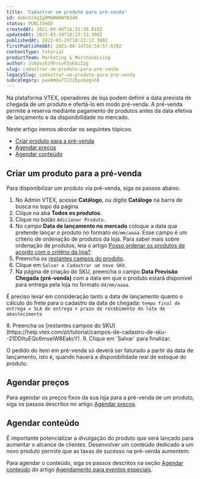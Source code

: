 ```yaml
---
title: 'Cadastrar um produto para pré-venda'
id: 4o6cUJ4gIg0MQWW8WfN34K
status: PUBLISHED
createdAt: 2021-09-08T16:32:39.818Z
updatedAt: 2023-03-29T18:23:13.300Z
publishedAt: 2023-03-29T18:23:13.300Z
firstPublishedAt: 2021-09-14T16:54:57.039Z
contentType: tutorial
productTeam: Marketing & Merchandising
author: 2o8pvz6z9hvxvhSoKAiZzg
slug: cadastrar-um-produto-para-pre-venda
legacySlug: cadastrar-um-produto-para-pre-venda
subcategory: pwxWmUu7T222QyuGogs68
---
```


Na plataforma VTEX, operadores de loja podem definir a data prevista de chegada de um produto e ofertá-lo em modo pré-venda. A pré-venda permite a reserva mediante pagamento de produtos antes da data efetiva de lançamento e da disponibilidade no mercado.

Neste artigo iremos abordar os seguintes tópicos:

- [Criar produto para a pré-venda](#criar-um-produto-para-a-pre-venda)
- [Agendar preços](#agendar-precos)
- [Agendar conteúdo](#agendar-conteudo)

## Criar um produto para a pré-venda

Para disponibilizar um produto via pré-venda, siga os passos abaixo.

1. No Admin VTEX, acesse __Catálogo__, ou digite __Catálogo__ na barra de busca no topo da página.
2. Clique na aba **Todos os produtos**.
3. Clique no botão `Adicionar Produto`.
4. No campo **Data de lançamento no mercado** coloque a data que pretende lançar o produto no formato `dd/mm/aaaa`. Esse campo é um critério de ordenação de produtos da loja. Para saber mais sobre ordenação de produtos, leia o artigo [Posso ordenar os produtos de acordo com o critério da loja?](https://help.vtex.com/pt/tutorial/posso-ordenar-os-produtos-de-acordo-com-o-criterio-da-loja--qfWKX2ZekoEoayiyo0uuA).
5. Preencha os [restantes campos do produto](https://help.vtex.com/pt/tutorial/campos-de-cadastro-de-produto--4dYXWIK3zyS8IceKkQseke).
6. Clique em `Salvar e Cadastrar um novo SKU`.
7. Na página de criação do SKU, preencha o campo **Data Previsão Chegada (pré-venda)** com a data em que o produto estará disponível para entrega pela loja no formato `dd/mm/aaaa`.
<div class="alert alert-info">
  <p>É preciso levar em consideração tanto a data de lançamento quanto o cálculo do frete para o cadastro da data de chegada: <code>tempo final de entrega = SLA de entrega + prazo de recebimento do lote de abastecimento</code></p>  
</div>
8. Preencha os [restantes campos do SKU](https://help.vtex.com/pt/tutorial/campos-de-cadastro-de-sku--21DDItuEQc6mseiW8EakcY).
9. Clique em `Salvar` para finalizar.

<div class="alert alert-info">
  <p>O pedido do item em pré-venda só deverá ser faturado a partir da data de lançamento, isto é, quando haverá a disponibilidade real de estoque do produto.</p>  
</div>

## Agendar preços
Para agendar os preços fixos da sua loja para a pré-venda de um produto, siga os passos descritos no artigo [Agendar preços](https://help.vtex.com/pt/tutorial/agendar-preco--4vVha6TGzYkguWuMOqCcCk). 

## Agendar conteúdo
É importante potencializar a divulgação do produto que será lançado para aumentar o alcance de clientes. Desenvolver um conteúdo dedicado a um novo produto permite que as taxas de sucesso na pré-venda aumentem.

Para agendar o conteúdo, siga os passos descritos na seção [Agendar conteúdo](https://help.vtex.com/pt/tutorial/scheduling-features-for-special-events--2nd50tPWdKK4waXRZLg0JI#agendar-conteudo) do artigo [Agendamento para eventos especiais](https://help.vtex.com/pt/tutorial/agendamento-para-eventos-especiais--2nd50tPWdKK4waXRZLg0JI).
